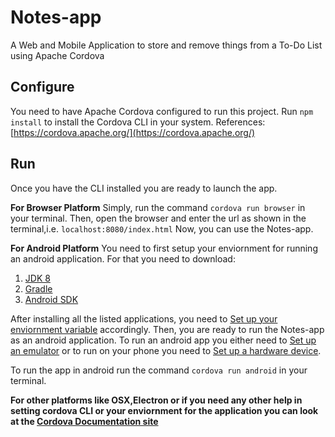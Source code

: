 # Notes-app
A Web and Mobile Application to store and remove things from a To-Do List using Apache Cordova

## Configure
You need to have Apache Cordova configured to run this project. Run `npm install` to install the Cordova CLI in your system.
References: [https://cordova.apache.org/](https://cordova.apache.org/)

## Run
Once you have the CLI installed you are ready to launch the app.

**For Browser Platform**
Simply, run the command `cordova run browser` in your terminal. Then, open the browser and enter the url as shown in the terminal,i.e. `localhost:8080/index.html`
Now, you can use the Notes-app.

**For Android Platform** 
You need to first setup your enviornment for running an android application. For that you need to download:
1. [JDK 8](https://www.oracle.com/java/technologies/javase-jdk8-downloads.html)
2. [Gradle](https://gradle.org/install/)
3. [Android SDK](https://developer.android.com/studio/index.html)

After installing all the listed applications, you need to [Set up your enviornment variable](https://cordova.apache.org/docs/en/latest/guide/platforms/android/index.html#setting-environment-variables) accordingly.
Then, you are ready to run the Notes-app as an android application. To run an android app you either need to [Set up an emulator](https://cordova.apache.org/docs/en/latest/guide/platforms/android/index.html#setting-up-an-emulator) or to run on your phone you need to [Set up a hardware device](https://developer.android.com/studio/run/device).

To run the app in android run the command `cordova run android` in your terminal.

**For other platforms like OSX,Electron or if you need any other help in setting cordova CLI or your enviornment for the application you can look at the [Cordova Documentation site](https://cordova.apache.org/docs/en/latest/)** 
